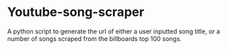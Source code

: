 # Youtube-song-scraper
A python script to generate the url of either a user inputted song title, or a number of songs scraped from the billboards top 100 songs.
